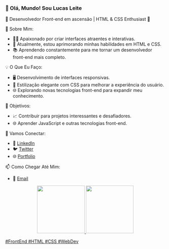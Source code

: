 ### 👋 Olá, Mundo! Sou Lucas Leite

🚀 Desenvolvedor Front-end em ascensão | HTML & CSS Enthusiast 🎨

🌟 Sobre Mim:
- 👨‍💻 Apaixonado por criar interfaces atraentes e interativas.
- 🌱 Atualmente, estou aprimorando minhas habilidades em HTML e CSS.
- 📚 Aprendendo constantemente para me tornar um desenvolvedor front-end mais completo.

💡 O Que Eu Faço:
- 🖥️ Desenvolvimento de interfaces responsivas.
- 🎨 Estilização elegante com CSS para melhorar a experiência do usuário.
- 🌐 Explorando novas tecnologias front-end para expandir meu conhecimento.

🚀 Objetivos:
- 📈 Contribuir para projetos interessantes e desafiadores.
- 🌐 Aprender JavaScript e outras tecnologias front-end.

🤝 Vamos Conectar:
- 🔗 [LinkedIn](https://www.linkedin.com/in/llcaldeira/)
- 🐦 [Twitter](https://twitter.com/Luleca18)
- 🌐 [Portfolio](--)

📫 Como Chegar Até Mim:
- 📧  [Email](mailto:lucas-caldeira.6@outlook.com)


<div align="center">
  <a href="https://github.com/LucasLeite19">
  <img height="150em" src="https://github-readme-stats.vercel.app/api?username=LucasLeite19&show_icons=true&theme=dark&include_all_commits=true&count_private=true"/>
  <img height="150em" src="https://github-readme-stats.vercel.app/api/top-langs/?username=LucasLeite19&layout=compact&langs_count=7&theme=dark"/>
</div>
 
#FrontEnd #HTML #CSS #WebDev
